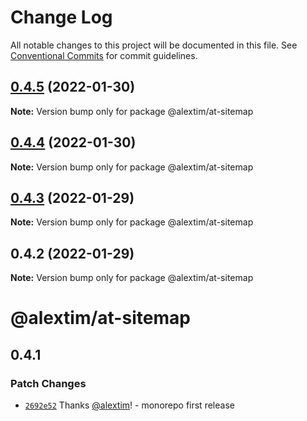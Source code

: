 # Change Log

All notable changes to this project will be documented in this file.
See [Conventional Commits](https://conventionalcommits.org) for commit guidelines.

## [0.4.5](https://github.com/alextim/at-blog/compare/@alextim/at-sitemap@0.4.4...@alextim/at-sitemap@0.4.5) (2022-01-30)

**Note:** Version bump only for package @alextim/at-sitemap





## [0.4.4](https://github.com/alextim/at-blog/compare/@alextim/at-sitemap@0.4.3...@alextim/at-sitemap@0.4.4) (2022-01-30)

**Note:** Version bump only for package @alextim/at-sitemap





## [0.4.3](https://github.com/alextim/at-blog/compare/@alextim/at-sitemap@0.4.2...@alextim/at-sitemap@0.4.3) (2022-01-29)

**Note:** Version bump only for package @alextim/at-sitemap

## 0.4.2 (2022-01-29)

**Note:** Version bump only for package @alextim/at-sitemap

# @alextim/at-sitemap

## 0.4.1

### Patch Changes

- [`2692e52`](https://github.com/alextim/at-blog/commit/2692e524fe2bf10e47e1a4fbd6f7173ca1be3b65) Thanks [@alextim](https://github.com/alextim)! - monorepo first release
